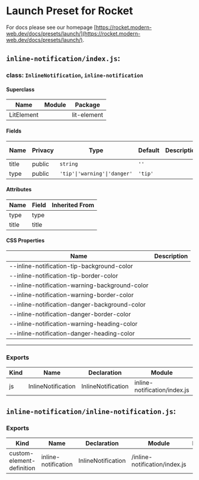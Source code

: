 # Launch Preset for Rocket

For docs please see our homepage [https://rocket.modern-web.dev/docs/presets/launch/](https://rocket.modern-web.dev/docs/presets/launch/).

## `inline-notification/index.js`:

### class: `InlineNotification`, `inline-notification`

#### Superclass

| Name       | Module | Package     |
| ---------- | ------ | ----------- |
| LitElement |        | lit-element |

#### Fields

| Name  | Privacy | Type                         | Default | Description | Inherited From |
| ----- | ------- | ---------------------------- | ------- | ----------- | -------------- |
| title | public  | `string`                     | `''`    |             |                |
| type  | public  | `'tip'\|'warning'\|'danger'` | `'tip'` |             |                |

#### Attributes

| Name  | Field | Inherited From |
| ----- | ----- | -------------- |
| type  | type  |                |
| title | title |                |

#### CSS Properties

| Name                                           | Description |
| ---------------------------------------------- | ----------- |
| --inline-notification-tip-background-color     |             |
| --inline-notification-tip-border-color         |             |
| --inline-notification-warning-background-color |             |
| --inline-notification-warning-border-color     |             |
| --inline-notification-danger-background-color  |             |
| --inline-notification-danger-border-color      |             |
| --inline-notification-warning-heading-color    |             |
| --inline-notification-danger-heading-color     |             |

<hr/>

### Exports

| Kind | Name               | Declaration        | Module                       | Package |
| ---- | ------------------ | ------------------ | ---------------------------- | ------- |
| js   | InlineNotification | InlineNotification | inline-notification/index.js |         |

## `inline-notification/inline-notification.js`:

### Exports

| Kind                      | Name                | Declaration        | Module                        | Package |
| ------------------------- | ------------------- | ------------------ | ----------------------------- | ------- |
| custom-element-definition | inline-notification | InlineNotification | /inline-notification/index.js |         |
